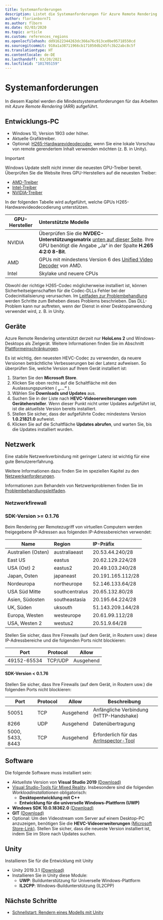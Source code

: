 ```yaml
---
title: Systemanforderungen
description: Listet die Systemanforderungen für Azure Remote Rendering auf.
author: florianborn71
ms.author: flborn
ms.date: 02/03/2020
ms.topic: article
ms.custom: references_regions
ms.openlocfilehash: dd91622344263dc366a76c913ce0be95718550cd
ms.sourcegitcommit: 910a1a38711966cb171050db245fc3b22abc8c5f
ms.translationtype: HT
ms.contentlocale: de-DE
ms.lasthandoff: 03/20/2021
ms.locfileid: "101705159"
---
```

# <a name="system-requirements"></a>Systemanforderungen

In diesem Kapitel werden die Mindestsystemanforderungen für das Arbeiten mit *Azure Remote Rendering* (ARR) aufgeführt.

## <a name="development-pc"></a>Entwicklungs-PC

* Windows 10, Version 1903 oder höher.
* Aktuelle Grafiktreiber.
* Optional: [H265-Hardwarevideodecoder](https://www.microsoft.com/p/hevc-video-extensions/9nmzlz57r3t7), wenn Sie eine lokale Vorschau von remote gerendertem Inhalt verwenden möchten (z. B. in Unity).

> [!IMPORTANT]
> Windows Update stellt nicht immer die neuesten GPU-Treiber bereit. Überprüfen Sie die Website Ihres GPU-Herstellers auf die neuesten Treiber:
>
> * [AMD-Treiber](https://www.amd.com/en/support)
> * [Intel-Treiber](https://www.intel.com/content/www/us/en/support/detect.html)
> * [NVIDIA-Treiber](https://www.nvidia.com/Download/index.aspx)

In der folgenden Tabelle wird aufgeführt, welche GPUs H265-Hardwarevideodecodierung unterstützen.

| GPU-Hersteller | Unterstützte Modelle |
|-----------|:-----------|
| NVIDIA | Überprüfen Sie die **NVDEC-Unterstützungsmatrix** [unten auf dieser Seite](https://developer.nvidia.com/video-encode-decode-gpu-support-matrix). Ihre GPU benötigt die Angabe „Ja“ in der Spalte **H.265 4:2:0 8-Bit**. |
| AMD | GPUs mit mindestens Version 6 des [Unified Video Decoder](https://en.wikipedia.org/wiki/Unified_Video_Decoder#UVD_6) von AMD. |
| Intel | Skylake und neuere CPUs |

Obwohl der richtige H265-Codec möglicherweise installiert ist, können Sicherheitseigenschaften für die Codec-DLLs Fehler bei der Codecinitialisierung verursachen. Im [Leitfaden zur Problembehandlung](../resources/troubleshoot.md#h265-codec-not-available) werden Schritte zum Beheben dieses Problems beschrieben. Das DLL-Problem kann nur auftreten, wenn der Dienst in einer Desktopanwendung verwendet wird, z. B. in Unity.

## <a name="devices"></a>Geräte

Azure Remote Rendering unterstützt derzeit nur **HoloLens 2** und Windows-Desktops als Zielgerät. Weitere Informationen finden Sie im Abschnitt [Plattformeinschränkungen](../reference/limits.md#platform-limitations).

Es ist wichtig, den neuesten HEVC-Codec zu verwenden, da neuere Versionen beträchtliche Verbesserungen bei der Latenz aufweisen. So überprüfen Sie, welche Version auf Ihrem Gerät installiert ist:

1. Starten Sie den **Microsoft Store**.
1. Klicken Sie oben rechts auf die Schaltfläche mit den Auslassungspunkten ( **„...“** ).
1. Wählen Sie **Downloads und Updates** aus.
1. Suchen Sie in der Liste nach **HEVC-Videoerweiterungen vom Gerätehersteller**. Wenn dieser Punkt nicht unter Updates aufgeführt ist, ist die aktuellste Version bereits installiert.
1. Stellen Sie sicher, dass der aufgeführte Codec mindestens Version **1.0.21821.0** aufweist.
1. Klicken Sie auf die Schaltfläche **Updates abrufen**, und warten Sie, bis die Updates installiert wurden.

## <a name="network"></a>Netzwerk

Eine stabile Netzwerkverbindung mit geringer Latenz ist wichtig für eine gute Benutzererfahrung.

Weitere Informationen dazu finden Sie im speziellen Kapitel zu den [Netzwerkanforderungen](../reference/network-requirements.md).

Informationen zum Behandeln von Netzwerkproblemen finden Sie im [Problembehandlungsleitfaden](../resources/troubleshoot.md#unstable-holograms).

### <a name="network-firewall"></a>Netzwerkfirewall

### <a name="sdk-version--0176"></a>SDK-Version >= 0.1.76

Beim Rendering per Remotezugriff von virtuellen Computern werden freigegebene IP-Adressen aus folgenden IP-Adressbereichen verwendet:

| Name             | Region         | IP-Präfix         |
|------------------|:---------------|:------------------|
| Australien (Osten)   | australiaeast  | 20.53.44.240/28   |
| East US          | eastus         | 20.62.129.224/28  |
| USA (Ost) 2        | eastus2        | 20.49.103.240/28  |
| Japan, Osten       | japaneast      | 20.191.165.112/28 |
| Nordeuropa     | northeurope    | 52.146.133.64/28  |
| USA Süd Mitte | southcentralus | 20.65.132.80/28   |
| Asien, Südosten   | southeastasia  | 20.195.64.224/28  |
| UK, Süden         | uksouth        | 51.143.209.144/28 |
| Europa, Westen      | westeurope     | 20.61.99.112/28   |
| USA, Westen 2        | westus2        | 20.51.9.64/28     |

Stellen Sie sicher, dass Ihre Firewalls (auf dem Gerät, in Routern usw.) diese IP-Adressbereiche und die folgenden Ports nicht blockieren:

| Port              | Protocol  | Allow    |
|-------------------|---------- |----------|
| 49152-65534       | TCP/UDP | Ausgehend |

#### <a name="sdk-version--0176"></a>SDK-Version < 0.1.76

Stellen Sie sicher, dass Ihre Firewalls (auf dem Gerät, in Routern usw.) die folgenden Ports nicht blockieren:

| Port              | Protocol | Allow    | Beschreibung |
|-------------------|----------|----------|-------------|
| 50051             | TCP      | Ausgehend | Anfängliche Verbindung (HTTP-Handshake) |
| 8266              | UDP      | Ausgehend | Datenübertragung |
| 5000, 5433, 8443  | TCP      | Ausgehend | Erforderlich für das [ArrInspector-Tool](../resources/tools/arr-inspector.md)|


## <a name="software"></a>Software

Die folgende Software muss installiert sein:

* Aktuellste Version von **Visual Studio 2019** [(Download)](https://visualstudio.microsoft.com/vs/older-downloads/)
* [Visual Studio-Tools für Mixed Reality](/windows/mixed-reality/install-the-tools). Insbesondere sind die folgenden *Workloadinstallationen* obligatorisch:
  * **Desktopentwicklung mit C++**
  * **Entwicklung für die universelle Windows-Plattform (UWP)**
* **Windows SDK 10.0.18362.0** [(Download)](https://developer.microsoft.com/windows/downloads/windows-10-sdk)
* **GIT** [(Download)](https://git-scm.com/downloads)
* Optional: Um den Videostream vom Server auf einem Desktop-PC anzuzeigen, benötigen Sie die **HEVC-Videoerweiterungen** [(Microsoft Store-Link)](https://www.microsoft.com/p/hevc-video-extensions/9nmzlz57r3t7). Stellen Sie sicher, dass die neueste Version installiert ist, indem Sie im Store nach Updates suchen.

## <a name="unity"></a>Unity

Installieren Sie für die Entwicklung mit Unity

* Unity 2019.3.1 [(Download)](https://unity3d.com/get-unity/download)
* Installieren Sie in Unity diese Module:
  * **UWP**: Buildunterstützung für Universelle Windows-Plattform
  * **IL2CPP**: Windows-Buildunterstützung (IL2CPP)

## <a name="next-steps"></a>Nächste Schritte

* [Schnellstart: Rendern eines Modells mit Unity](../quickstarts/render-model.md)